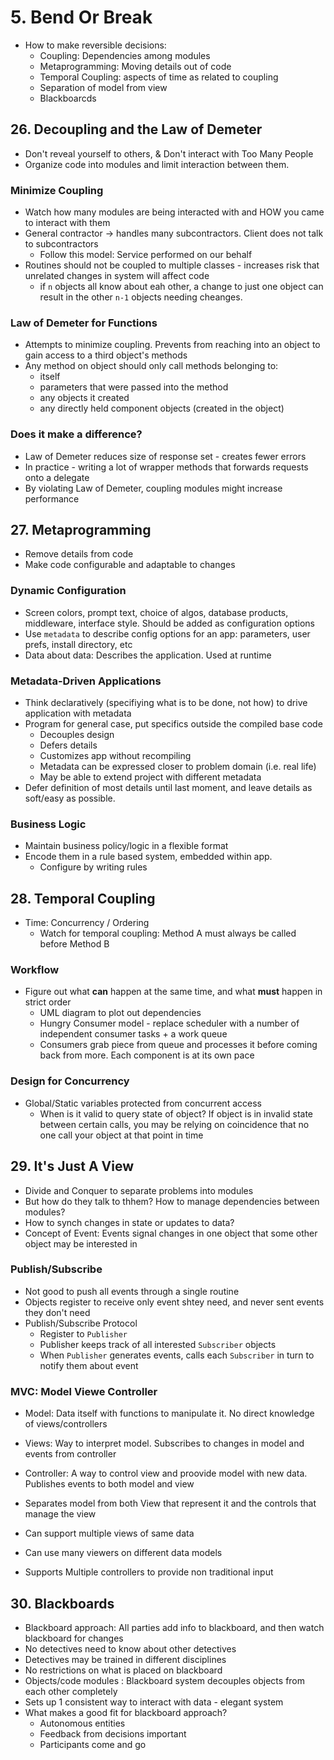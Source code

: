 # 5. Bend Or Break

- How to make reversible decisions: 
  - Coupling: Dependencies among modules
  - Metaprogramming: Moving details out of code
  - Temporal Coupling: aspects of time as related to coupling
  - Separation of model from view
  - Blackboarcds
  
## __26. Decoupling and the Law of Demeter__

- Don't reveal yourself to others, & Don't interact with Too Many People
- Organize code into modules and limit interaction between them.

### Minimize Coupling
- Watch how many modules are being interacted with and HOW you came to interact with them
- General contractor -> handles many subcontractors. Client does not talk to subcontractors
  - Follow this model: Service performed on our behalf
- Routines should not be coupled to multiple classes - increases risk that unrelated changes in system will affect code 
  - if `n` objects all know about eah other, a change to just one object can result in the other `n-1` objects needing cheanges.

### Law of Demeter for Functions
- Attempts to minimize coupling. Prevents from reaching into an object to gain access to a third object's methods
- Any method on object should only call methods belonging to:
  - itself
  - parameters that were passed into the method
  - any objects it created
  - any directly held component objects (created in the object)

### Does it make a difference?
- Law of Demeter reduces size of response set - creates fewer errors
- In practice - writing a lot of wrapper methods that forwards requests onto a delegate
- By violating Law of Demeter, coupling modules might increase performance


## __27. Metaprogramming__
- Remove details from code
- Make code configurable and adaptable to changes

### Dynamic Configuration
- Screen colors, prompt text, choice of algos, database products, middleware, interface style. Should be added as configuration options
- Use `metadata` to describe config options for an app: parameters, user prefs, install directory, etc
- Data about data: Describes the application. Used at runtime

### Metadata-Driven Applications
- Think declaratively (specifiying what is to be done, not how) to drive application with metadata
- Program for general case, put specifics outside the compiled base code
  - Decouples design
  - Defers details
  - Customizes app without recompiling
  - Metadata can be expressed closer to problem domain (i.e. real life)
  - May be able to extend project with different metadata
- Defer definition of most details until last moment, and leave details as soft/easy as possible.

### Business Logic
- Maintain business policy/logic in a flexible format
- Encode them in a rule based system, embedded within app.
  - Configure by writing rules

## __28. Temporal Coupling__
- Time: Concurrency / Ordering
  - Watch for temporal coupling: Method A must always be called before Method B
### Workflow
- Figure out what **can** happen at the same time, and what **must** happen in strict order
  - UML diagram to plot out dependencies
  - Hungry Consumer model - replace scheduler with a number of independent consumer tasks + a work queue
  - Consumers grab piece from queue and processes it before coming back from more. Each component is at its own pace
### Design for Concurrency
- Global/Static variables protected from concurrent access
  - When is it valid to query state of object? If object is in invalid state between certain calls, you may be relying on coincidence that no one call your object at that point in time

## __29. It's Just A View__

- Divide and Conquer to separate problems into modules
- But how do they talk to thhem? How to manage dependencies between modules?
- How to synch changes in state or updates to data?
- Concept of Event: Events signal changes in one object that some other object may be interested in

### Publish/Subscribe
- Not good to push all events through a single routine
- Objects register to receive only event shtey need, and never sent events they don't need
- Publish/Subscribe Protocol
  - Register to `Publisher`
  - Publisher keeps track of all interested `Subscriber` objects
  - When `Publisher` generates events, calls each `Subscriber` in turn to notify them about event

### MVC: Model Viewe Controller
- Model: Data itself with functions to manipulate it. No direct knowledge of views/controllers
- Views: Way to interpret model. Subscribes to changes in model and events from controller
- Controller: A way to control view and proovide model with new data. Publishes events to both model and view

- Separates model from both View that represent it and the controls that manage the view
- Can support multiple views of same data
- Can use many viewers on different data models
- Supports Multiple controllers to provide non traditional input

## __30. Blackboards__
- Blackboard approach: All parties add info to blackboard, and then watch blackboard for changes
- No detectives need to know about other detectives
- Detectives may be trained in different disciplines
- No restrictions on what is placed on blackboard
- Objects/code modules : Blackboard system decouples objects from each other completely
- Sets up 1 consistent way to interact with data - elegant system
- What makes a good fit for blackboard approach?
  - Autonomous entities
  - Feedback from decisions important
  - Participants come and go
  